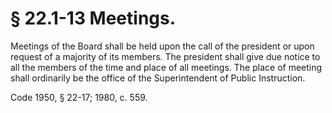 # § 22.1-13 Meetings.

<p>Meetings of the Board shall be held upon the call of the president or upon request of a majority of its members. The president shall give due notice to all the members of the time and place of all meetings. The place of meeting shall ordinarily be the office of the Superintendent of Public Instruction.</p><p>Code 1950, § 22-17; 1980, c. 559.</p>
